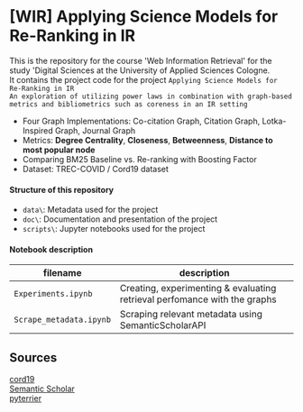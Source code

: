 # [WIR] Applying Science Models for Re-Ranking in IR
This is the repository for the course 'Web Information Retrieval' for the study 'Digital Sciences at the University of Applied Sciences Cologne.   
It contains the project code for the project ```Applying Science Models for Re-Ranking in IR```  
```An exploration of utilizing power laws in combination with graph-based metrics and bibliometrics such as coreness in an IR setting```
* Four Graph Implementations: Co-citation Graph, Citation Graph, Lotka-Inspired Graph, Journal Graph
* Metrics: **Degree Centrality**, **Closeness**, **Betweenness**, **Distance to most popular node**
* Comparing BM25 Baseline vs. Re-ranking with Boosting Factor
* Dataset: TREC-COVID / Cord19 dataset



#### Structure of this repository
* `data\`: Metadata used for the project
* `doc\`: Documentation and presentation of the project
* `scripts\`: Jupyter notebooks used for the project

#### Notebook description
| filename                    | description                                                                                                                                                         |
| --------------------------- | ------------------------------------------------------------------------------------------------------------------------------------------------------------------- |
| `Experiments.ipynb` | Creating, experimenting & evaluating retrieval perfomance with the graphs |
| `Scrape_metadata.ipynb` | Scraping relevant metadata using SemanticScholarAPI|


## Sources 
[cord19](https://ir-datasets.com/cord19.html)  
[Semantic Scholar](https://www.semanticscholar.org/)  
[pyterrier](https://github.com/terrier-org/pyterrier)  
